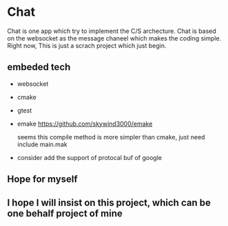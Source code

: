 # Chat

Chat is one app which try to implement the C/S archecture. Chat is based on the websocket as the message chaneel which makes the coding simple. Right now, This is just a scrach project which just begin.

## embeded tech

* websocket

* cmake

* gtest

* emake https://github.com/skywind3000/emake

    seems this compile method is more simpler than cmake, just need include main.mak

* consider add the support of protocal buf of google

## Hope for myself

## I hope I will insist on this project, which can be one behalf project of mine

